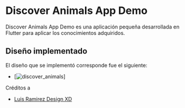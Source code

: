 # Discover Animals App Demo

Discover Animals App Demo es una aplicación pequeña desarrollada en Flutter para aplicar los conocimientos adquiridos.

## Diseño implementado

El diseño que se implementó corresponde fue el siguiente:

- [![discover_animals](https://www.instagram.com/p/CKX5-NFFOdt/?utm_source=ig_web_copy_link)]

Créditos a

- [Luis Ramirez Design XD](https://www.instagram.com/luisramirez.design/)